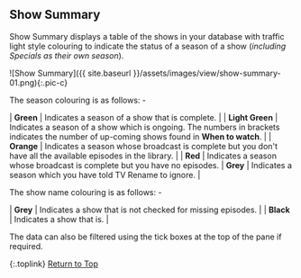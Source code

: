 <!-- START SHOW SUMMARY GRID ----------------- -->
## Show Summary

Show Summary displays a table of the shows in your database with traffic light style colouring to indicate the status of a season of a show (_including Specials as their own season_).

![Show Summary]({{ site.baseurl }}/assets/images/view/show-summary-01.png){:.pic-c}

The season colouring is as follows: -

| **Green** | Indicates a season of a show that is complete. |
| **Light&nbsp;Green** | Indicates a season of a show which is ongoing. The numbers in brackets indicates the number of up-coming shows found in **When to watch**. |
| **Orange** | Indicates a season whose broadcast is complete but you don't have all the available episodes in the library. |
| **Red** | Indicates a season whose broadcast is complete but you have no episodes.
| **Grey** | Indicates a season which you have told TV&nbsp;Rename to ignore. |

The show name colouring is as follows: -

| **Grey** | Indicates a show that is not checked for missing episodes. |
| **Black** | Indicates a show that is. |

The data can also be filtered using the tick boxes at the top of the pane if required.

{:.toplink}
[Return to Top]()
<!-- END SHOW SUMMARY ------------------------ -->
